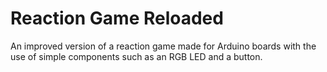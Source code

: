 # Reaction Game Reloaded
An improved version of a reaction game made for Arduino boards with the use of simple components such as an RGB LED and a button.
